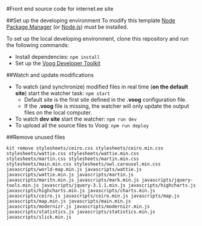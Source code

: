 #Front end source code for internet.ee site

##Set up the developing environment
To modify this template [Node Package Manager](https://www.npmjs.org/) (or [Node.js](http://www.nodejs.org/)) must be installed.

To set up the local developing environment, clone this repository and run the following commands:

* Install dependencies: ```npm install```
* Set up the [Voog Developer Toolkit](http://www.voog.com/developers/kit)

##Watch and update modifications
* To watch (and synchronize) modified files in real time (**on the default site**) start the watcher task: ```npm start```
    * Default site is the first site defined in the **.voog** configuration file.
    * If the **.voog** file is missing, the watcher will only update the output files on the local computer.
* To watch **dev site** start the watcher: ```npm run dev```
* To upload all the source files to Voog: ```npm run deploy```

##Remove unused files
```
kit remove stylesheets/ceiro.css stylesheets/ceiro.min.css stylesheets/wattie.css stylesheets/wattie.min.css stylesheets/martin.css stylesheets/martin.min.css stylesheets/main.min.css stylesheets/owl.carousel.min.css javascripts/world-map.min.js javascripts/wattie.js javascripts/wattie.min.js javascripts/martin.js javascripts/maritn.min.js javascripts/mark.min.js javascripts/jquery-tools.min.js javascripts/jquery-3.1.1.min.js javascripts/highcharts.js javascripts/highcharts.min.js javascripts/charts.min.js javascripts/ceiro.js javascripts/ceiro.min.js javascripts/map.js javascripts/map.min.js javascripts/main.min.js javascripts/modernizr.js javascripts/modernizr.min.js javascripts/statistics.js javascripts/statistics.min.js javascripts/slick.min.js
```
